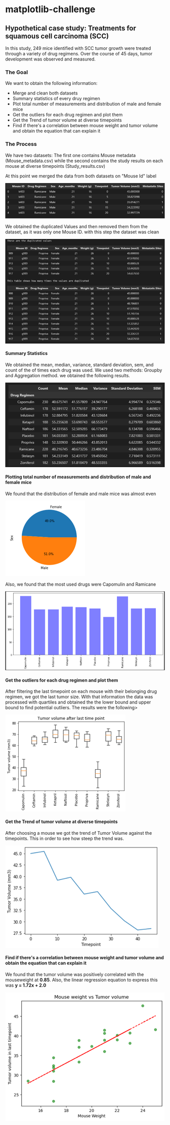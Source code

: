 # matplotlib-challenge

## Hypothetical case study: Treatments for squamous cell carcinoma (SCC)

In this study, 249 mice identified with SCC tumor growth were treated through a variety of drug regimens. Over the course of 45 days, tumor development was observed and measured.

### The Goal

We want to obtain the following information:

<ul>
  <li>Merge and clean both datasets</li>
  <li>Summary statistics of every druy regimen</li>
  <li>Plot total number of measurements and distribution of male and female mice </li>
  <li>Get the outliers for each drug regimen and plot them</li>
  <li>Get the Trend of tumor volume at diverse timepoints</li>
  <li>Find if there's a correlation between mouse weight and tumor volume and obtain the equation that can explain it</li>
</ul>

### The Process

We have two datasets: The first one contains Mouse metadata (Mouse_metadata.csv) while the second contains the study results on each mouse at diverse timepoints (Study_results.csv)

At this point we merged the data from both datasets on "Mouse Id" label

![](Reference_Images/Merged_data.png)

We obtained the duplicated Values and then removed them from the dataset, as it was only one Mouse ID. with this step the dataset was clean

![](Reference_Images/Duplicated_values.png)

#### Summary Statistics

We obtained the mean, median, variance, standard deviation, sem, and count of the of times each drug was used. We used two methods: Groupby and Aggregation method. we obtained the following results.

![](Reference_Images/Summary_Statistics.png)

#### Plotting total number of measurements and distribution of male and female mice

We found that the distribution of female and male mice was almost even

![](Reference_Images/Mice_Sex.png)

Also, we found that the most used drugs were Capomulin and Ramicane

![](Reference_Images/Plot_summary_Statistics.png)

#### Get the outliers for each drug regimen and plot them

After filtering the last timepoint on each mouse with their belonging drug regimen, we got the last tumor size. With that information the data was processed with quartiles and obtained the the lower bound and upper bound to find potential outliers. The results were the following>

![](Reference_Images/Boxplot.png)

#### Get the Trend of tumor volume at diverse timepoints

After choosing a mouse we got the trend of Tumor Volume against the timepoints. This in order to see how steep the trend was.

![](Reference_Images/Tumor_Volume_Trend.png)

#### Find if there's a correlation between mouse weight and tumor volume and obtain the equation that can explain it

We found that the tumor volume was positively correlated with the mouseweight at **0.85**. Also, the linear regression equation to express this was **y = 1.72x + 2.0** 

![](Reference_Images/Corr_and_Reg.png)











